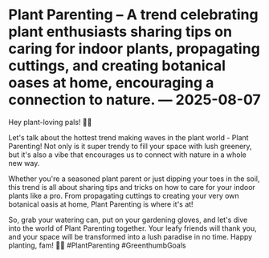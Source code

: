 # Plant Parenting – A trend celebrating plant enthusiasts sharing tips on caring for indoor plants, propagating cuttings, and creating botanical oases at home, encouraging a connection to nature. — 2025-08-07

Hey plant-loving pals! 🌿🌵

Let's talk about the hottest trend making waves in the plant world - Plant Parenting! Not only is it super trendy to fill your space with lush greenery, but it's also a vibe that encourages us to connect with nature in a whole new way.

Whether you're a seasoned plant parent or just dipping your toes in the soil, this trend is all about sharing tips and tricks on how to care for your indoor plants like a pro. From propagating cuttings to creating your very own botanical oasis at home, Plant Parenting is where it's at!

So, grab your watering can, put on your gardening gloves, and let's dive into the world of Plant Parenting together. Your leafy friends will thank you, and your space will be transformed into a lush paradise in no time. Happy planting, fam! 🌱✨ #PlantParenting #GreenthumbGoals